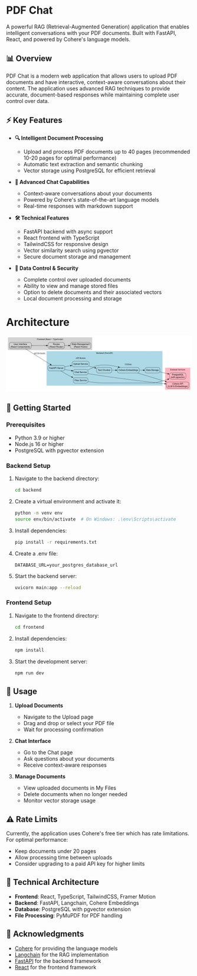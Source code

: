 # PDF Chat

A powerful RAG (Retrieval-Augmented Generation) application that enables intelligent conversations with your PDF documents. Built with FastAPI, React, and powered by Cohere's language models.

## 📊 Overview

PDF Chat is a modern web application that allows users to upload PDF documents and have interactive, context-aware conversations about their content. The application uses advanced RAG techniques to provide accurate, document-based responses while maintaining complete user control over data.

## ⚡ Key Features

- **🔍 Intelligent Document Processing**
  - Upload and process PDF documents up to 40 pages (recommended 10-20 pages for optimal performance)
  - Automatic text extraction and semantic chunking
  - Vector storage using PostgreSQL for efficient retrieval

- **💬 Advanced Chat Capabilities**
  - Context-aware conversations about your documents
  - Powered by Cohere's state-of-the-art language models
  - Real-time responses with markdown support

- **🛠️ Technical Features**
  - FastAPI backend with async support
  - React frontend with TypeScript
  - TailwindCSS for responsive design
  - Vector similarity search using pgvector
  - Secure document storage and management

- **🔐 Data Control & Security**
  - Complete control over uploaded documents
  - Ability to view and manage stored files
  - Option to delete documents and their associated vectors
  - Local document processing and storage

# Architecture 

![alt text](architecture-1.png)

## 🚀 Getting Started

### Prerequisites

- Python 3.9 or higher
- Node.js 16 or higher
- PostgreSQL with pgvector extension

### Backend Setup

1. Navigate to the backend directory:
   ```bash
   cd backend
   ```

2. Create a virtual environment and activate it:
   ```bash
   python -m venv env
   source env/bin/activate  # On Windows: .\env\Scripts\activate
   ```

3. Install dependencies:
   ```bash
   pip install -r requirements.txt
   ```

4. Create a .env file:
   ```
   DATABASE_URL=your_postgres_database_url
   ```

5. Start the backend server:
   ```bash
   uvicorn main:app --reload
   ```

### Frontend Setup

1. Navigate to the frontend directory:
   ```bash
   cd frontend
   ```

2. Install dependencies:
   ```bash
   npm install
   ```

3. Start the development server:
   ```bash
   npm run dev
   ```

## 🎯 Usage

1. **Upload Documents**
   - Navigate to the Upload page
   - Drag and drop or select your PDF file
   - Wait for processing confirmation

2. **Chat Interface**
   - Go to the Chat page
   - Ask questions about your documents
   - Receive context-aware responses

3. **Manage Documents**
   - View uploaded documents in My Files
   - Delete documents when no longer needed
   - Monitor vector storage usage

## ⚠️ Rate Limits

Currently, the application uses Cohere's free tier which has rate limitations. For optimal performance:
- Keep documents under 20 pages
- Allow processing time between uploads
- Consider upgrading to a paid API key for higher limits

## 🔧 Technical Architecture

- **Frontend**: React, TypeScript, TailwindCSS, Framer Motion
- **Backend**: FastAPI, Langchain, Cohere Embeddings
- **Database**: PostgreSQL with pgvector extension
- **File Processing**: PyMuPDF for PDF handling

## 🌟 Acknowledgments

- [Cohere](https://cohere.ai/) for providing the language models
- [Langchain](https://www.langchain.com/) for the RAG implementation
- [FastAPI](https://fastapi.tiangolo.com/) for the backend framework
- [React](https://reactjs.org/) for the frontend framework
